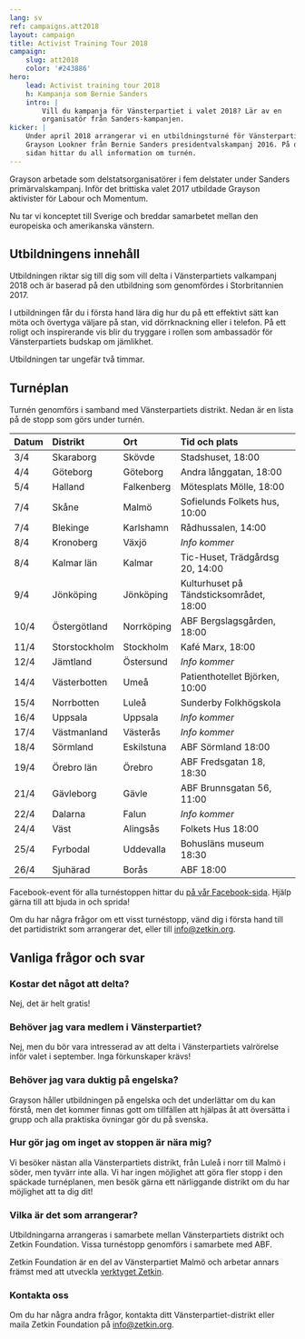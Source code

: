```yaml
---
lang: sv
ref: campaigns.att2018
layout: campaign
title: Activist Training Tour 2018
campaign:
    slug: att2018
    color: '#243886'
hero:
    lead: Activist training tour 2018
    h: Kampanja som Bernie Sanders
    intro: |
        Vill du kampanja för Vänsterpartiet i valet 2018? Lär av en
        organisatör från Sanders-kampanjen.
kicker: |
    Under april 2018 arrangerar vi en utbildningsturné för Vänsterpartiet med
    Grayson Lookner från Bernie Sanders presidentvalskampanj 2016. På den här
    sidan hittar du all information om turnén.
---
```


Grayson arbetade som delstatsorganisatörer i fem delstater under Sanders
primärvalskampanj. Inför det brittiska valet 2017 utbildade Grayson aktivister
för Labour och Momentum.

Nu tar vi konceptet till Sverige och breddar samarbetet mellan den europeiska
och amerikanska vänstern.

## Utbildningens innehåll
Utbildningen riktar sig till dig som vill delta i Vänsterpartiets valkampanj
2018 och är baserad på den utbildning som genomfördes i Storbritannien 2017.

I utbildningen får du i första hand lära dig hur du på ett effektivt sätt kan
möta och övertyga väljare på stan, vid dörrknackning eller i telefon. På ett
roligt och inspirerande vis blir du tryggare i rollen som ambassadör för
Vänsterpartiets budskap om jämlikhet.

Utbildningen tar ungefär två timmar.

## Turnéplan
Turnén genomförs i samband med Vänsterpartiets distrikt. Nedan är en lista
på de stopp som görs under turnén.

| Datum | Distrikt          | Ort          | Tid och plats
|:------|:------------------|:-------------|:-----------------------------
| 3/4   | Skaraborg         | Skövde       | Stadshuset, 18:00
| 4/4   | Göteborg          | Göteborg     | Andra långgatan, 18:00
| 5/4   | Halland           | Falkenberg   | Mötesplats Mölle, 18:00
| 7/4   | Skåne             | Malmö        | Sofielunds Folkets hus, 10:00
| 7/4   | Blekinge          | Karlshamn    | Rådhussalen, 14:00
| 8/4   | Kronoberg         | Växjö        | _Info kommer_
| 8/4   | Kalmar län        | Kalmar       | Tic-Huset, Trädgårdsg 20, 14:00
| 9/4   | Jönköping         | Jönköping    | Kulturhuset på Tändsticksområdet, 18:00
| 10/4  | Östergötland      | Norrköping   | ABF Bergslagsgården, 18:00
| 11/4  | Storstockholm     | Stockholm    | Kafé Marx, 18:00
| 12/4  | Jämtland          | Östersund    | _Info kommer_
| 14/4  | Västerbotten      | Umeå         | Patienthotellet Björken, 10:00
| 15/4  | Norrbotten        | Luleå        | Sunderby Folkhögskola
| 16/4  | Uppsala           | Uppsala      | _Info kommer_
| 17/4  | Västmanland       | Västerås     | _Info kommer_
| 18/4  | Sörmland          | Eskilstuna   | ABF Sörmland 18:00
| 19/4  | Örebro län        | Örebro       | ABF Fredsgatan 18, 18:30
| 21/4  | Gävleborg         | Gävle        | ABF Brunnsgatan 56, 11:00
| 22/4  | Dalarna           | Falun        | _Info kommer_
| 24/4  | Väst              | Alingsås     | Folkets Hus 18:00
| 25/4  | Fyrbodal          | Uddevalla    | Bohusläns museum 18:30
| 26/4  | Sjuhärad          | Borås        | ABF 18:00

Facebook-event för alla turnéstoppen hittar du [på vår Facebook-sida](https://facebook.com/pg/zetkinfoundation/events).
Hjälp gärna till att bjuda in och sprida!

Om du har några frågor om ett visst turnéstopp, vänd dig i första hand till
det partidistrikt som arrangerar det, eller till info@zetkin.org.

## Vanliga frågor och svar
### Kostar det något att delta?
Nej, det är helt gratis!

### Behöver jag vara medlem i Vänsterpartiet?
Nej, men du bör vara intresserad av att delta i Vänsterpartiets valrörelse
inför valet i september. Inga förkunskaper krävs!

### Behöver jag vara duktig på engelska?
Grayson håller utbildningen på engelska och det underlättar om du kan förstå,
men det kommer finnas gott om tillfällen att hjälpas åt att översätta i grupp
och alla praktiska övningar gör du på svenska.

### Hur gör jag om inget av stoppen är nära mig?
Vi besöker nästan alla Vänsterpartiets distrikt, från Luleå i norr till Malmö
i söder, men tyvärr inte alla. Vi har ingen möjlighet att göra fler stopp i
den späckade turnéplanen, men besök gärna ett närliggande distrikt om du har
möjlighet att ta dig dit!

### Vilka är det som arrangerar?
Utbildningarna arrangeras i samarbete mellan Vänsterpartiets distrikt och
Zetkin Foundation. Vissa turnéstopp genomförs i samarbete med ABF.

Zetkin Foundation är en del av Vänsterpartiet Malmö och arbetar annars
främst med att utveckla [verktyget Zetkin](/sv/zetkin).



### Kontakta oss
Om du har några andra frågor, kontakta ditt Vänsterpartiet-distrikt eller
maila Zetkin Foundation på [info@zetkin.org](mailto:info@zetkin.org).
